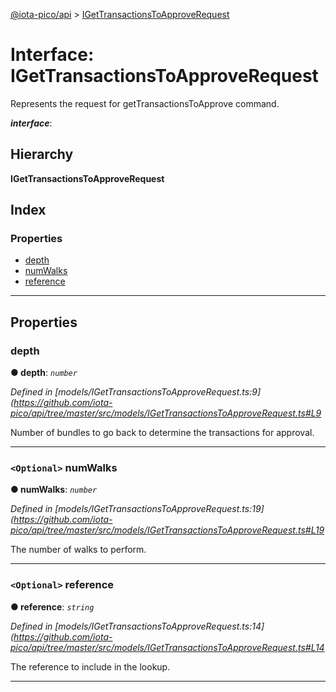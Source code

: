 [@iota-pico/api](../README.md) > [IGetTransactionsToApproveRequest](../interfaces/igettransactionstoapproverequest.md)

# Interface: IGetTransactionsToApproveRequest

Represents the request for getTransactionsToApprove command.

*__interface__*: 

## Hierarchy

**IGetTransactionsToApproveRequest**

## Index

### Properties

* [depth](igettransactionstoapproverequest.md#depth)
* [numWalks](igettransactionstoapproverequest.md#numwalks)
* [reference](igettransactionstoapproverequest.md#reference)

---

## Properties

<a id="depth"></a>

###  depth

**● depth**: *`number`*

*Defined in [models/IGetTransactionsToApproveRequest.ts:9](https://github.com/iota-pico/api/tree/master/src/models/IGetTransactionsToApproveRequest.ts#L9*

Number of bundles to go back to determine the transactions for approval.

___
<a id="numwalks"></a>

### `<Optional>` numWalks

**● numWalks**: *`number`*

*Defined in [models/IGetTransactionsToApproveRequest.ts:19](https://github.com/iota-pico/api/tree/master/src/models/IGetTransactionsToApproveRequest.ts#L19*

The number of walks to perform.

___
<a id="reference"></a>

### `<Optional>` reference

**● reference**: *`string`*

*Defined in [models/IGetTransactionsToApproveRequest.ts:14](https://github.com/iota-pico/api/tree/master/src/models/IGetTransactionsToApproveRequest.ts#L14*

The reference to include in the lookup.

___

